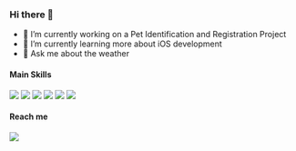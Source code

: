 ### Hi there 👋

<!--
**henrique-droid/henrique-droid** is a ✨ _special_ ✨ repository because its `README.md` (this file) appears on your GitHub profile.

Here are some ideas to get you started:

- 🔭 I’m currently working on ...
- 🌱 I’m currently learning ...
- 👯 I’m looking to collaborate on ...
- 🤔 I’m looking for help with ...
- 💬 Ask me about ...
- 🌱 I’m currently learning SwiftUI
- 📫 How to reach me: ...
- 😄 Pronouns: ...
- ⚡ Fun fact: ...
-->
- 🔭 I’m currently working on a Pet Identification and Registration Project
- 🌱 I’m currently learning more about iOS development
- 💬 Ask me about the weather

#### Main Skills

<p>
<img src="https://img.shields.io/badge/javascript%20-%23323330.svg?&style=for-the-badge&logo=javascript&logoColor=%23F7DF1E"/>
<img src="https://img.shields.io/badge/react%20-%2320232a.svg?&style=for-the-badge&logo=react&logoColor=%2361DAFB"/>
<img src="https://img.shields.io/badge/html5%20-%23E34F26.svg?&style=for-the-badge&logo=html5&logoColor=white"/>
<img src="https://img.shields.io/badge/css3%20-%231572B6.svg?&style=for-the-badge&logo=css3&logoColor=white"/>
<img src="https://img.shields.io/badge/node.js%20-%2343853D.svg?&style=for-the-badge&logo=node.js&logoColor=white"/>
<img src="https://img.shields.io/badge/swift-%23FA7343.svg?&style=for-the-badge&logo=swift&logoColor=white"/>
</p>

#### Reach me

<a href="https://www.linkedin.com/in/henriquebarbosacs/"><img src="https://img.shields.io/badge/linkedin%20-%230077B5.svg?&style=for-the-badge&logo=linkedin&logoColor=white"/><a/>
